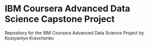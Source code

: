 # IBM Coursera Advanced Data Science Capstone Project
Repository for the IBM Coursera Advanced Data Science Project by Kostyantyn Kravchenko
